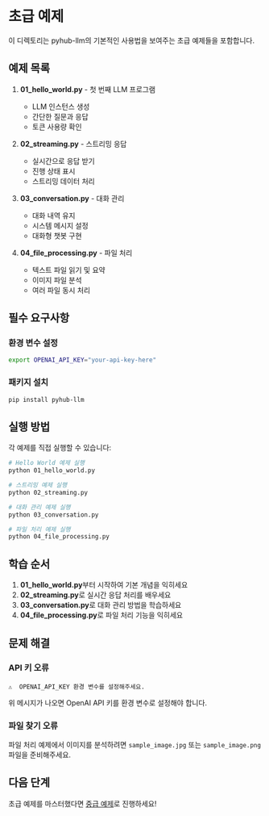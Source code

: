 # 초급 예제

이 디렉토리는 pyhub-llm의 기본적인 사용법을 보여주는 초급 예제들을 포함합니다.

## 예제 목록

1. **01_hello_world.py** - 첫 번째 LLM 프로그램
   - LLM 인스턴스 생성
   - 간단한 질문과 응답
   - 토큰 사용량 확인

2. **02_streaming.py** - 스트리밍 응답
   - 실시간으로 응답 받기
   - 진행 상태 표시
   - 스트리밍 데이터 처리

3. **03_conversation.py** - 대화 관리
   - 대화 내역 유지
   - 시스템 메시지 설정
   - 대화형 챗봇 구현

4. **04_file_processing.py** - 파일 처리
   - 텍스트 파일 읽기 및 요약
   - 이미지 파일 분석
   - 여러 파일 동시 처리

## 필수 요구사항

### 환경 변수 설정
```bash
export OPENAI_API_KEY="your-api-key-here"
```

### 패키지 설치
```bash
pip install pyhub-llm
```

## 실행 방법

각 예제를 직접 실행할 수 있습니다:

```bash
# Hello World 예제 실행
python 01_hello_world.py

# 스트리밍 예제 실행
python 02_streaming.py

# 대화 관리 예제 실행
python 03_conversation.py

# 파일 처리 예제 실행
python 04_file_processing.py
```

## 학습 순서

1. **01_hello_world.py**부터 시작하여 기본 개념을 익히세요
2. **02_streaming.py**로 실시간 응답 처리를 배우세요
3. **03_conversation.py**로 대화 관리 방법을 학습하세요
4. **04_file_processing.py**로 파일 처리 기능을 익히세요

## 문제 해결

### API 키 오류
```
⚠️  OPENAI_API_KEY 환경 변수를 설정해주세요.
```
위 메시지가 나오면 OpenAI API 키를 환경 변수로 설정해야 합니다.

### 파일 찾기 오류
파일 처리 예제에서 이미지를 분석하려면 `sample_image.jpg` 또는 `sample_image.png` 파일을 준비해주세요.

## 다음 단계

초급 예제를 마스터했다면 [중급 예제](../intermediate/README.md)로 진행하세요!